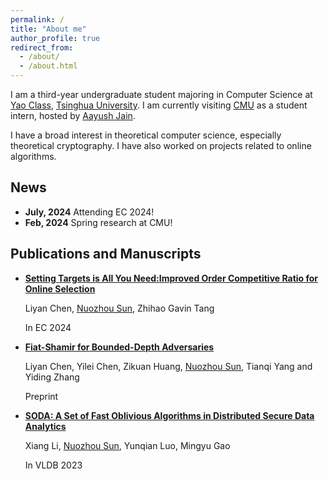 ```yaml
---
permalink: /
title: "About me"
author_profile: true
redirect_from: 
  - /about/
  - /about.html
---
```


I am a third-year undergraduate student majoring in Computer Science at [Yao Class](https://iiis.tsinghua.edu.cn/en/), [Tsinghua University](https://www.tsinghua.edu.cn/en/). I am currently visiting [CMU](https://www.cmu.edu/) as a student intern, hosted by [Aayush Jain](https://sites.google.com/view/aayushjain/home).

I have a broad interest in theoretical computer science, especially theoretical cryptography. I have also worked on projects related to online algorithms.

## News

- **July, 2024** Attending EC 2024!
- **Feb, 2024** Spring research at CMU!

## Publications and Manuscripts

- **[Setting Targets is All You Need:Improved Order Competitive Ratio for Online Selection](https://arxiv.org/abs/2406.15192)**
  
	Liyan Chen, <ins>Nuozhou Sun</ins>, Zhihao Gavin Tang

	In EC 2024

- **[Fiat-Shamir for Bounded-Depth Adversaries](https://eprint.iacr.org/2024/256)**
  
	Liyan Chen, Yilei Chen, Zikuan Huang, <ins>Nuozhou Sun</ins>, Tianqi Yang and Yiding Zhang

	Preprint
	
- **[SODA: A Set of Fast Oblivious Algorithms in Distributed Secure Data Analytics](https://www.vldb.org/pvldb/vol16/p1671-li.pdf)**
  
	Xiang Li, <ins>Nuozhou Sun</ins>, Yunqian Luo, Mingyu Gao

	In VLDB 2023

